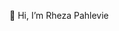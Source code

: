 👋 Hi, I’m Rheza Pahlevie

<!---
rhezapahlevie15/rhezapahlevie15 is a ✨ special ✨ repository because its `README.md` (this file) appears on your GitHub profile.
You can click the Preview link to take a look at your changes.
--->
